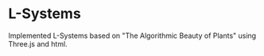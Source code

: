 # L-Systems
Implemented L-Systems based on "The Algorithmic Beauty of Plants" using Three.js and html.
